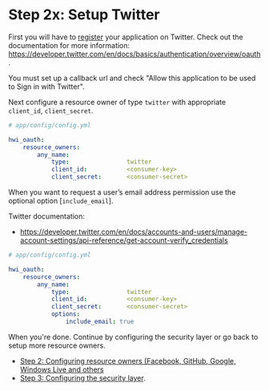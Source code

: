 Step 2x: Setup Twitter
======================
First you will have to [register](https://dev.twitter.com/apps) your application on Twitter. Check out the
documentation for more information: https://developer.twitter.com/en/docs/basics/authentication/overview/oauth.

You must set up a callback url and check "Allow this application to be used to Sign in with Twitter".

Next configure a resource owner of type `twitter` with appropriate
`client_id`, `client_secret`.

```yaml
# app/config/config.yml

hwi_oauth:
    resource_owners:
        any_name:
            type:                twitter
            client_id:           <consumer-key>
            client_secret:       <consumer-secret>
```

When you want to request a user’s email address permission use
the optional option [`include_email`].

Twitter documentation:
- https://developer.twitter.com/en/docs/accounts-and-users/manage-account-settings/api-reference/get-account-verify_credentials

```yaml
# app/config/config.yml

hwi_oauth:
    resource_owners:
        any_name:
            type:                twitter
            client_id:           <consumer-key>
            client_secret:       <consumer-secret>
            options:
                include_email: true
```

When you're done. Continue by configuring the security layer or go back to
setup more resource owners.

- [Step 2: Configuring resource owners (Facebook, GitHub, Google, Windows Live and others](../2-configuring_resource_owners.md)
- [Step 3: Configuring the security layer](../3-configuring_the_security_layer.md).
